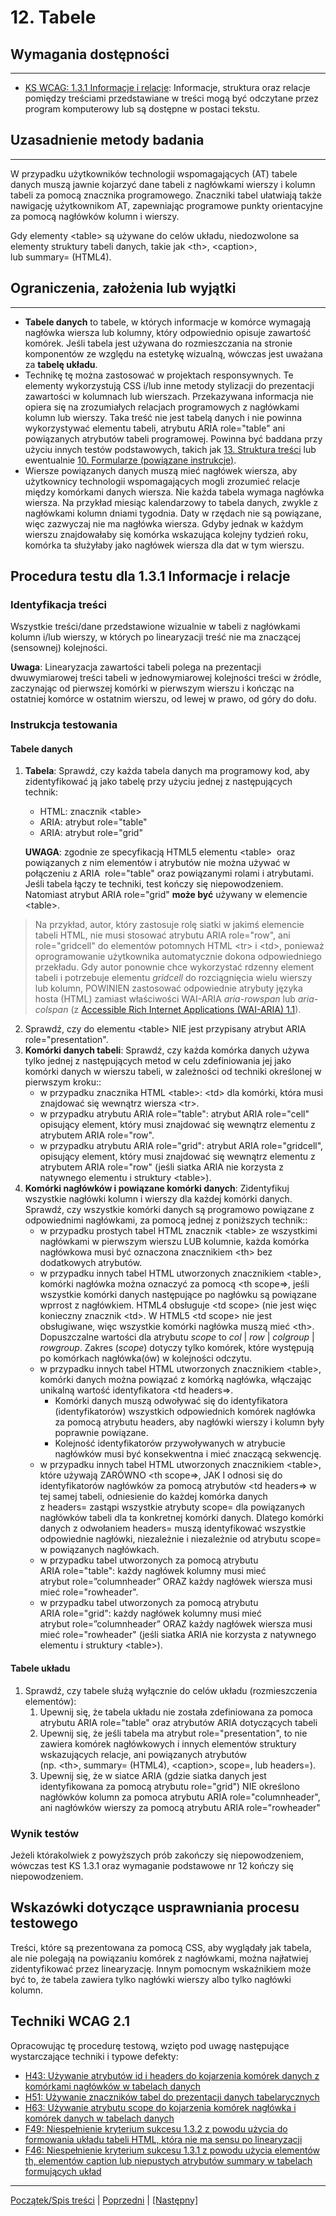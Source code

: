 # 12. Tabele

## Wymagania dostępności
--------------------------
-   [KS WCAG: 1.3.1 Informacje i relacje](https://www.w3.org/TR/UNDERSTANDING-WCAG20/content-structure-separation-programmatic.html): Informacje, struktura oraz relacje pomiędzy treściami przedstawiane w treści mogą być odczytane przez program komputerowy lub są dostępne w postaci tekstu.

## Uzasadnienie metody badania
------------------------------
W przypadku użytkowników technologii wspomagających (AT) tabele danych muszą jawnie kojarzyć dane tabeli z nagłówkami wierszy i kolumn tabeli za pomocą znacznika programowego. Znaczniki tabel ułatwiają także nawigację użytkownikom AT, zapewniając programowe punkty orientacyjne za pomocą nagłówków kolumn i wierszy.

Gdy elementy &lt;table&gt; są używane do celów układu, niedozwolone sa elementy struktury tabeli danych, takie jak &lt;th&gt;, &lt;caption&gt;, lub summary= (HTML4).


## Ograniczenia, założenia lub wyjątki
--------------------------------------
-   **Tabele danych** to tabele, w których informacje w komórce wymagają nagłówka wiersza lub kolumny, który odpowiednio opisuje zawartość komórek. Jeśli tabela jest używana do rozmieszczania na stronie komponentów ze względu na estetykę wizualną, wówczas jest uważana za **tabelę układu**.
-   Technikę tę można zastosować w  projektach responsywnych. Te elementy wykorzystują CSS i/lub inne metody stylizacji do prezentacji zawartości w kolumnach lub wierszach. Przekazywana informacja nie opiera się na zrozumiałych relacjach programowych z nagłówkami kolumn lub wierszy. Taka treść nie jest tabelą danych i nie powinna wykorzystywać elementu tabeli, atrybutu ARIA role="table" ani powiązanych atrybutów tabeli programowej. Powinna być baddana przy użyciu innych testów podstawowych, takich jak [13. Struktura treści](13StrukturaTresci.md) lub ewentualnie [10. Formularze (powiązane instrukcje)](10Formularze.md).
-   Wiersze powiązanych danych muszą mieć nagłówek wiersza, aby użytkownicy technologii wspomagających mogli zrozumieć relacje między komórkami danych wiersza. Nie każda tabela wymaga nagłówka wiersza. Na przykład miesiąc kalendarzowy to tabela danych, zwykle z nagłówkami kolumn dniami tygodnia. Daty w rzędach nie są powiązane, więc zazwyczaj nie ma nagłówka wiersza. Gdyby jednak w każdym wierszu znajdowałaby się komórka wskazująca kolejny tydzień roku, komórka ta służyłaby jako nagłówek wiersza dla dat w tym wierszu.

## Procedura testu dla 1.3.1 Informacje i relacje

### Identyfikacja treści
Wszystkie treści/dane przedstawione wizualnie w tabeli z nagłówkami kolumn i/lub wierszy, w których po linearyzacji treść nie ma znaczącej (sensownej) kolejności.

**Uwaga**: Linearyzacja zawartości tabeli polega na prezentacji dwuwymiarowej treści tabeli w jednowymiarowej kolejności treści w źródle, zaczynając od pierwszej komórki w pierwszym wierszu i kończąc na ostatniej komórce w ostatnim wierszu, od lewej w prawo, od góry do dołu.


### Instrukcja testowania

#### Tabele danych
1.  **Tabela**: Sprawdź, czy każda tabela danych ma programowy kod, aby zidentyfikować ją jako tabelę przy użyciu jednej z następujących technik:
    -   HTML: znacznik &lt;table&gt;
    -   ARIA: atrybut role="table"
    -   ARIA: atrybut role="grid"

    **UWAGA**: zgodnie ze specyfikacją HTML5 elementu &lt;table&gt;  oraz powiązanych z nim elementów i&nbsp;atrybutów nie można używać w połączeniu z&nbsp;ARIA   role="table" oraz powiązanymi rolami i&nbsp;atrybutami. Jeśli tabela łączy te techniki, test kończy się niepowodzeniem. Natomiast atrybut ARIA role="grid" **może  być** używany w&nbsp;elemencie &lt;table&gt;.

> Na przykład, autor, który zastosuje rolę siatki w jakimś elemencie tabeli HTML, nie musi stosować atrybutu ARIA role="row", ani role="gridcell" do elementów potomnych HTML &lt;tr&gt; i &lt;td&gt;, ponieważ oprogramowanie użytkownika automatycznie dokona odpowiedniego przekładu. Gdy autor ponownie chce wykorzystać rdzenny element tabeli i potrzebuje elementu *gridcell* do rozciągnięcia wielu wierszy lub kolumn, POWINIEN zastosować odpowiednie atrybuty języka hosta (HTML) zamiast właściwości WAI-ARIA *aria-rowspan*  lub *aria-colspan* (z [Accessible Rich Internet Applications (WAI-ARIA) 1.1](https://www.w3.org/TR/wai-aria-1.1/grid-0)).

2.  Sprawdź, czy do elementu &lt;table&gt; NIE jest przypisany atrybut ARIA role="presentation".
3.  **Komórki danych tabeli**: Sprawdź, czy każda komórka danych używa tylko jednej z następujących metod w celu zdefiniowania jej jako komórki danych w wierszu tabeli, w zależności od techniki określonej w pierwszym kroku::
    -   w przypadku znacznika HTML &lt;table&gt;: &lt;td&gt; dla komórki, która musi znajdować się wewnątrz wiersza &lt;tr&gt;.
    -   w przypadku atrybutu ARIA role="table": atrybut ARIA role="cell" opisujący element, który musi znajdować się wewnątrz elementu z atrybutem ARIA role="row".
    -   w przypadku atrybutu ARIA role="grid": atrybut ARIA role="gridcell", opisujący element, który musi znajdować się wewnątrz elementu z atrybutem ARIA role="row" (jeśli siatka ARIA nie korzysta z natywnego elementu i struktury &lt;table&gt;).
4.  **Komórki nagłówków i powiązane komórki danych**: Zidentyfikuj wszystkie nagłówki kolumn i wierszy dla każdej komórki danych. Sprawdź, czy wszystkie komórki danych są programowo powiązane z odpowiednimi nagłówkami, za pomocą jednej z poniższych technik::
    -   w przypadku prostych tabel HTML znacznik &lt;table&gt; ze wszystkimi nagłówkami w pierwszym wierszu LUB kolumnie, każda komórka nagłówkowa musi być oznaczona znacznikiem &lt;th&gt; bez dodatkowych atrybutów.
    -   w przypadku innych tabel HTML utworzonych znacznikiem &lt;table&gt;, komórki nagłówka można oznaczyć za pomocą &lt;th scope=&gt;, jeśli wszystkie komórki danych następujące po nagłówku są powiązane wprrost z nagłówkiem. HTML4 obsługuje &lt;td scope&gt; (nie jest więc konieczny znacznik &lt;td&gt;. W HTML5 &lt;td scope&gt; nie jest obsługiwane, więc wszystkie komórki nagłówka muszą mieć &lt;th&gt;. Dopuszczalne wartości dla atrybutu *scope* to *col* &vert; *row* &vert; *colgroup* &vert; *rowgroup*.  Zakres (*scope*) dotyczy tylko komórek, które występują po komórkach nagłówka(ów) w kolejności odczytu.
    -   w przypadku innych tabel HTML utworzonych znacznikiem &lt;table&gt;, komórki danych można powiązać z komórką nagłówka, włączając unikalną wartość identyfikatora &lt;td headers=&gt;.
        -   Komórki danych muszą odwoływać się do identyfikatora (identyfikatorów) wszystkich odpowiednich komórek nagłówka za pomocą atrybutu headers, aby nagłówki wierszy i kolumn były poprawnie powiązane.
        -   Kolejność identyfikatorów przywoływanych w atrybucie nagłówków musi być konsekwentna i mieć znaczącą sekwencję.
    -   w przypadku innych tabel HTML utworzonych znacznikiem &lt;table&gt;,  które używają ZARÓWNO &lt;th scope=&gt;, JAK I odnosi się do identyfikatorów nagłówków za pomocą atrybutów &lt;td headers=&gt; w tej samej tabeli, odniesienie do każdej komórka danych z headers= zastąpi wszystkie atrybuty scope= dla powiązanych nagłówków tabeli dla ta konkretnej komórki danych. Dlatego komórki danych z odwołaniem headers= muszą identyfikować wszystkie odpowiednie nagłówki, niezależnie i niezależnie od atrybutu scope= w powiązanych nagłówkach.
    -   w przypadku tabel utworzonych za pomocą atrybutu ARIA role="table": każdy nagłówek kolumny musi mieć atrybut role=”columnheader” ORAZ każdy nagłówek wiersza musi mieć role="rowheader".
    -   w przypadku tabel utworzonych za pomocą atrybutu ARIA role="grid": każdy nagłówek kolumny musi mieć atrybut role=”columnheader” ORAZ każdy nagłówek wiersza musi mieć role="rowheader" (jeśli siatka ARIA nie korzysta z natywnego elementu i struktury &lt;table&gt;).

#### Tabele układu
1.  Sprawdź, czy tabele służą wyłącznie do celów układu (rozmieszczenia elementów):
    1.  Upewnij się, że tabela układu nie została zdefiniowana za pomoca atrybutu ARIA role="table" oraz atrybutów ARIA dotyczących tabeli
    2.  Upewnij się, że jeśli tabela ma atrybut role="presentation", to nie zawiera komórek nagłówkowych i innych elementów struktury wskazujących relacje, ani powiązanych atrybutów (np. &lt;th&gt;, summary= (HTML4), &lt;caption&gt;, scope=, lub headers=).
    3.  Upewnij się, że w siatce ARIA (gdzie siatka danych jest identyfikowana za pomocą atrybutu role="grid") NIE określono nagłówków kolumn za pomoca atrybutu ARIA role="columnheader", ani nagłówków wierszy za pomocą atrybutu ARIA role="rowheader"

### Wynik testów
Jeżeli którakolwiek z powyższych prób zakończy się niepowodzeniem, wówczas test KS 1.3.1 oraz wymaganie podstawowe nr 12 kończy się niepowodzeniem.

##  Wskazówki dotyczące usprawniania procesu testowego

Treści, które są prezentowana za pomocą CSS, aby wyglądały jak tabela, ale nie polegają na powiązaniu komórek z nagłówkami, można najłatwiej zidentyfikować przez linearyzację. Innym pomocnym wskaźnikiem może być to, że tabela zawiera tylko nagłówki wierszy albo tylko nagłówki kolumn.


## Techniki WCAG 2.1
Opracowując tę procedurę testową, wzięto pod uwagę następujące wystarczające techniki i typowe defekty:
-   [H43: Używanie atrybutów id i headers do kojarzenia komórek danych z komórkami nagłówków w tabelach danych](https://www.w3.org/TR/WCAG20-TECHS/H43.html)
-   [H51: Używanie znaczników tabel do prezentacji danych tabelarycznych](https://www.w3.org/TR/WCAG20-TECHS/H51.html)
-   [H63: Używanie atrybutu scope do kojarzenia komórek nagłówka i komórek danych w tabelach danych](https://www.w3.org/TR/WCAG20-TECHS/H63.html)
-   [F49: Niespełnienie kryterium sukcesu 1.3.2 z powodu użycia do formowania układu tabeli HTML, która nie ma sensu po linearyzacji](https://www.w3.org/TR/WCAG20-TECHS/F49.html)
-   [F46: Niespełnienie kryterium sukcesu 1.3.1 z powodu użycia elementów th, elementów caption lub niepustych atrybutów summary w tabelach formujących układ](http://www.w3.org/TR/WCAG20-TECHS/F46.html)

----------------------------------------
[Początek/Spis treści](index.md) | [Poprzedni](11TytulyStron.md) | [[Następny]](13StrukturaTresci.md)
